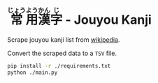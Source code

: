 # <ruby>常<rt>じょう</rt>用<rt>よう</rt>漢<rt>かん</rt>字<rt>じ</rt></ruby> - Jouyou Kanji

Scrape jouyou kanji list from [wikipedia](https://en.wikipedia.org/wiki/List_of_j%C5%8Dy%C5%8D_kanji).

Convert the scraped data to a `TSV` file.

```bash
pip install -r ./requirements.txt
python ./main.py
```